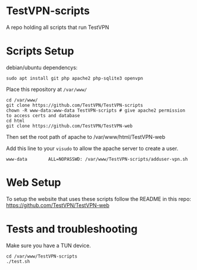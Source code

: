 # TestVPN-scripts
A repo holding all scripts that run TestVPN

# Scripts Setup

debian/ubuntu dependencys:
```
sudo apt install git php apache2 php-sqlite3 openvpn
```

Place this repository at ``/var/www/``

```
cd /var/www/
git clone https://github.com/TestVPN/TestVPN-scripts
chown -R www-data:www-data TestVPN-scripts # give apache2 permission to access certs and database
cd html
git clone https://github.com/TestVPN/TestVPN-web
```

Then set the root path of apache to /var/www/html/TestVPN-web


Add this line to your ``visudo`` to allow the apache server to create a user.
```
www-data        ALL=NOPASSWD: /var/www/TestVPN-scripts/adduser-vpn.sh
```

# Web Setup

To setup the website that uses these scripts follow the README in this repo:
https://github.com/TestVPN/TestVPN-web

# Tests and troubleshooting

Make sure you have a TUN device.

```
cd /var/www/TestVPN-scripts
./test.sh
```

